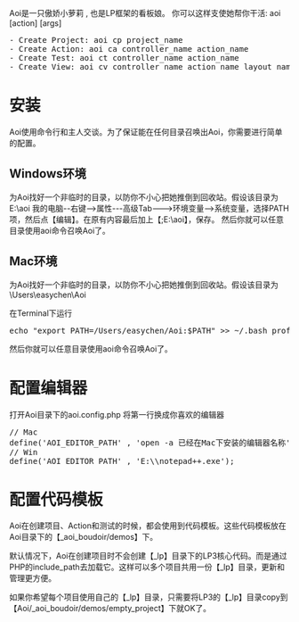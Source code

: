 Aoi是一只傲娇小萝莉 , 也是LP框架的看板娘。
你可以这样支使她帮你干活: aoi [action] [args]

<pre>
- Create Project: aoi cp project_name 
- Create Action: aoi ca controller_name action_name 
- Create Test: aoi ct controller_name action_name 
- Create View: aoi cv controller_name action_name layout_name
</pre>

# 安装
Aoi使用命令行和主人交谈。为了保证能在任何目录召唤出Aoi，你需要进行简单的配置。

## Windows环境
为Aoi找好一个非临时的目录，以防你不小心把她推倒到回收站。假设该目录为E:\aoi
我的电脑--右键-->属性---高级Tab--->环境变量-->系统变量，选择PATH项，然后点【编辑】。在原有内容最后加上【;E:\aoi】，保存。
然后你就可以任意目录使用aoi命令召唤Aoi了。

## Mac环境
为Aoi找好一个非临时的目录，以防你不小心把她推倒到回收站。假设该目录为\Users\easychen\Aoi

在Terminal下运行 
<pre>
echo "export PATH=/Users/easychen/Aoi:$PATH" >> ~/.bash_profile
</pre>

然后你就可以任意目录使用aoi命令召唤Aoi了。

# 配置编辑器
打开Aoi目录下的aoi.config.php
将第一行换成你喜欢的编辑器
<pre>
// Mac
define('AOI_EDITOR_PATH' , 'open -a 已经在Mac下安装的编辑器名称');
// Win
define('AOI_EDITOR_PATH' , 'E:\\notepad++.exe');
</pre>

# 配置代码模板
Aoi在创建项目、Action和测试的时候，都会使用到代码模板。这些代码模板放在Aoi目录下的【_aoi_boudoir/demos】下。

默认情况下，Aoi在创建项目时不会创建【_lp】目录下的LP3核心代码。而是通过PHP的include_path去加载它。这样可以多个项目共用一份【_lp】目录，更新和管理更方便。

如果你希望每个项目使用自己的【_lp】目录，只需要将LP3的【_lp】目录copy到【Aoi/_aoi_boudoir/demos/empty_project】下就OK了。

